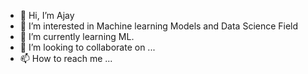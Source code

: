 - 👋 Hi, I’m Ajay
- 👀 I’m interested in Machine learning Models and Data Science Field
- 🌱 I’m currently learning ML.
- 💞️ I’m looking to collaborate on ...
- 📫 How to reach me ...

<!---
TA-Ajay/TA-Ajay is a ✨ special ✨ repository because its `README.md` (this file) appears on your GitHub profile.
You can click the Preview link to take a look at your changes.
--->
